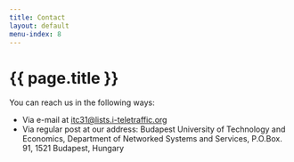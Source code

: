 ```yaml
---
title: Contact
layout: default
menu-index: 8
---
```

# {{ page.title }}

You can reach us in the following ways:

- Via e-mail at [itc31@lists.i-teletraffic.org](mailto:itc31@lists.i-teletraffic.org)
- Via regular post at our address: Budapest University of Technology and Economics, Department of Networked Systems and Services, P.O.Box. 91, 1521 Budapest, Hungary